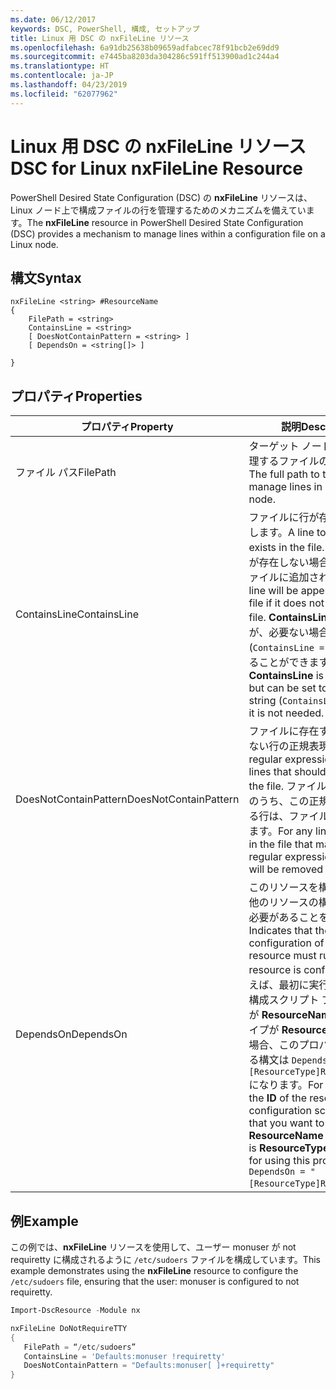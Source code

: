 ```yaml
---
ms.date: 06/12/2017
keywords: DSC, PowerShell, 構成, セットアップ
title: Linux 用 DSC の nxFileLine リソース
ms.openlocfilehash: 6a91db25638b09659adfabcec78f91bcb2e69dd9
ms.sourcegitcommit: e7445ba8203da304286c591ff513900ad1c244a4
ms.translationtype: HT
ms.contentlocale: ja-JP
ms.lasthandoff: 04/23/2019
ms.locfileid: "62077962"
---
```

# <a name="dsc-for-linux-nxfileline-resource"></a><span data-ttu-id="0900f-103">Linux 用 DSC の nxFileLine リソース</span><span class="sxs-lookup"><span data-stu-id="0900f-103">DSC for Linux nxFileLine Resource</span></span>

<span data-ttu-id="0900f-104">PowerShell Desired State Configuration (DSC) の **nxFileLine** リソースは、Linux ノード上で構成ファイルの行を管理するためのメカニズムを備えています。</span><span class="sxs-lookup"><span data-stu-id="0900f-104">The **nxFileLine** resource in PowerShell Desired State Configuration (DSC) provides a mechanism to manage lines within a configuration file on a Linux node.</span></span>

## <a name="syntax"></a><span data-ttu-id="0900f-105">構文</span><span class="sxs-lookup"><span data-stu-id="0900f-105">Syntax</span></span>

```
nxFileLine <string> #ResourceName
{
    FilePath = <string>
    ContainsLine = <string>
    [ DoesNotContainPattern = <string> ]
    [ DependsOn = <string[]> ]

}
```

## <a name="properties"></a><span data-ttu-id="0900f-106">プロパティ</span><span class="sxs-lookup"><span data-stu-id="0900f-106">Properties</span></span>

|  <span data-ttu-id="0900f-107">プロパティ</span><span class="sxs-lookup"><span data-stu-id="0900f-107">Property</span></span> |  <span data-ttu-id="0900f-108">説明</span><span class="sxs-lookup"><span data-stu-id="0900f-108">Description</span></span> |
|---|---|
| <span data-ttu-id="0900f-109">ファイル パス</span><span class="sxs-lookup"><span data-stu-id="0900f-109">FilePath</span></span>| <span data-ttu-id="0900f-110">ターゲット ノード上の行を管理するファイルの完全パス。</span><span class="sxs-lookup"><span data-stu-id="0900f-110">The full path to the file to manage lines in on the target node.</span></span>|
| <span data-ttu-id="0900f-111">ContainsLine</span><span class="sxs-lookup"><span data-stu-id="0900f-111">ContainsLine</span></span>| <span data-ttu-id="0900f-112">ファイルに行が存在するようにします。</span><span class="sxs-lookup"><span data-stu-id="0900f-112">A line to ensure exists in the file.</span></span> <span data-ttu-id="0900f-113">ファイルに行が存在しない場合、この行がファイルに追加されます。</span><span class="sxs-lookup"><span data-stu-id="0900f-113">This line will be appended to the file if it does not exist in the file.</span></span> <span data-ttu-id="0900f-114">**ContainsLine** は必須ですが、必要ない場合は空の文字列 (`ContainsLine = ""`) に設定することができます。</span><span class="sxs-lookup"><span data-stu-id="0900f-114">**ContainsLine** is mandatory, but can be set to an empty string (`ContainsLine = ""`) if it is not needed.</span></span>|
| <span data-ttu-id="0900f-115">DoesNotContainPattern</span><span class="sxs-lookup"><span data-stu-id="0900f-115">DoesNotContainPattern</span></span>| <span data-ttu-id="0900f-116">ファイルに存在することができない行の正規表現パターン。</span><span class="sxs-lookup"><span data-stu-id="0900f-116">A regular expression pattern for lines that should not exist in the file.</span></span> <span data-ttu-id="0900f-117">ファイルに存在する行のうち、この正規表現に一致する行は、ファイルから削除されます。</span><span class="sxs-lookup"><span data-stu-id="0900f-117">For any lines that exist in the file that match this regular expression, the line will be removed from the file.</span></span>|
| <span data-ttu-id="0900f-118">DependsOn</span><span class="sxs-lookup"><span data-stu-id="0900f-118">DependsOn</span></span> | <span data-ttu-id="0900f-119">このリソースを構成する前に、他のリソースの構成を実行する必要があることを示します。</span><span class="sxs-lookup"><span data-stu-id="0900f-119">Indicates that the configuration of another resource must run before this resource is configured.</span></span> <span data-ttu-id="0900f-120">たとえば、最初に実行するリソース構成スクリプト ブロックの **ID** が **ResourceName** で、そのタイプが **ResourceType** である場合、このプロパティを使用する構文は `DependsOn = "[ResourceType]ResourceName"` になります。</span><span class="sxs-lookup"><span data-stu-id="0900f-120">For example, if the **ID** of the resource configuration script block that you want to run first is **ResourceName** and its type is **ResourceType**, the syntax for using this property is `DependsOn = "[ResourceType]ResourceName"`.</span></span>|

## <a name="example"></a><span data-ttu-id="0900f-121">例</span><span class="sxs-lookup"><span data-stu-id="0900f-121">Example</span></span>

<span data-ttu-id="0900f-122">この例では、**nxFileLine** リソースを使用して、ユーザー monuser が not requiretty に構成されるように `/etc/sudoers` ファイルを構成しています。</span><span class="sxs-lookup"><span data-stu-id="0900f-122">This example demonstrates using the **nxFileLine** resource to configure the `/etc/sudoers` file, ensuring that the user: monuser is configured to not requiretty.</span></span>

```powershell
Import-DscResource -Module nx

nxFileLine DoNotRequireTTY
{
   FilePath = “/etc/sudoers”
   ContainsLine = 'Defaults:monuser !requiretty'
   DoesNotContainPattern = "Defaults:monuser[ ]+requiretty"
}
```